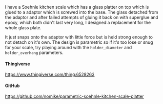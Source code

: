 I have a Soehnle kitchen scale which has a glass platter on top which is glued to a adaptor which is screwed into the base. The glass detached from the adaptor and after failed attempts of gluing it back on with superglue and epoxy, which both didn't last very long, I designed a replacement for the whole glass plate.

It just snaps onto the adaptor with little force but is held strong enough to not detach on it's own. The design is parametric so if it's too lose or snug for your scale, try playing around with the `holder_diameter` and `holder_overhang` parameters.

#### Thingiverse

<https://www.thingiverse.com/thing:6528263>

#### GitHub

<https://github.com/nomike/parametric-soehnle-kitchen-scale-platter>
